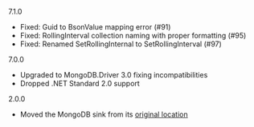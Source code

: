 7.1.0
 * Fixed: Guid to BsonValue mapping error (#91)
 * Fixed: RollingInterval collection naming with proper formatting (#95)
 * Fixed: Renamed SetRollingInternal to SetRollingInterval (#97)

7.0.0
 * Upgraded to MongoDB.Driver 3.0 fixing incompatibilities
 * Dropped .NET Standard 2.0 support

2.0.0
 * Moved the MongoDB sink from its [original location](https://github.com/serilog/serilog)
